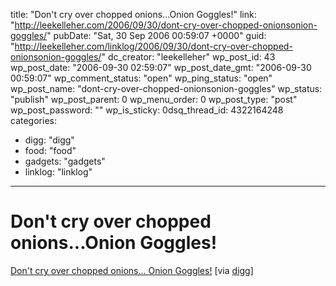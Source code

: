 title: "Don't cry over chopped onions...Onion Goggles!"
link: "http://leekelleher.com/2006/09/30/dont-cry-over-chopped-onionsonion-goggles/"
pubDate: "Sat, 30 Sep 2006 00:59:07 +0000"
guid: "http://leekelleher.com/linklog/2006/09/30/dont-cry-over-chopped-onionsonion-goggles/"
dc_creator: "leekelleher"
wp_post_id: 43
wp_post_date: "2006-09-30 02:59:07"
wp_post_date_gmt: "2006-09-30 00:59:07"
wp_comment_status: "open"
wp_ping_status: "open"
wp_post_name: "dont-cry-over-chopped-onionsonion-goggles"
wp_status: "publish"
wp_post_parent: 0
wp_menu_order: 0
wp_post_type: "post"
wp_post_password: ""
wp_is_sticky: 0dsq_thread_id: 4322164248
categories:
  - digg: "digg"
  - food: "food"
  - gadgets: "gadgets"
  - linklog: "linklog"

---

# Don't cry over chopped onions...Onion Goggles!

<a href="http://www.broadwaypanhandler.com/broadway/product.asp?s_id=0&amp;dept_id=4400&amp;pf_id=rsvp_onion_goggles&amp;">Don't cry over chopped onions... Onion Goggles!</a> [via <a href="http://digg.com/gadgets/Don_t_cry_over_chopped_onions_Onion_Goggles">digg</a>]